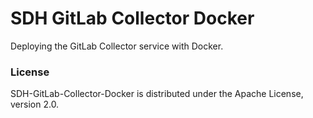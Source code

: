 # SDH GitLab Collector Docker


Deploying the GitLab Collector service with Docker.

### License

SDH-GitLab-Collector-Docker is distributed under the Apache License, version 2.0.


